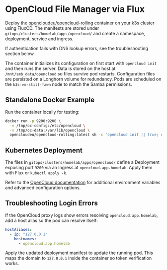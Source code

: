 # OpenCloud File Manager via Flux

Deploy the [opencloudeu/opencloud-rolling](https://hub.docker.com/r/opencloudeu/opencloud-rolling) container on your k3s cluster using FluxCD. The manifests are stored under `gitops/clusters/homelab/apps/opencloud/` and create a namespace, deployment, service and ingress.

If authentication fails with DNS lookup errors, see the troubleshooting section below.

The container initializes its configuration on first start with `opencloud init` and then runs the server. Data is stored on the host at `/mnt/smb_data/opencloud` so files survive pod restarts. Configuration files are persisted on a Longhorn volume for redundancy. Pods are scheduled on the `k3s-vm-still-fawn` node to match the Samba permissions.

## Standalone Docker Example

Run the container locally for testing:

```bash
docker run -p 9200:9200 \
  -v /tmp/oc-config:/etc/opencloud \
  -v /tmp/oc-data:/var/lib/opencloud \
  opencloudeu/opencloud-rolling:latest sh -c 'opencloud init || true; opencloud server'
```

## Kubernetes Deployment

The files in `gitops/clusters/homelab/apps/opencloud/` define a Deployment exposing port `9200` via an Ingress at `opencloud.app.homelab`. Apply them with Flux or `kubectl apply -k`.

Refer to the [OpenCloud documentation](https://docs.opencloud.eu/docs/admin/getting-started/container/docker-compose-local/) for additional environment variables and advanced configuration options.

## Troubleshooting Login Errors

If the OpenCloud proxy logs show errors resolving `opencloud.app.homelab`, add a host alias so the pod can resolve itself:

```yaml
hostAliases:
  - ip: "127.0.0.1"
    hostnames:
      - opencloud.app.homelab
```

Apply the updated deployment manifest to update the running pod. This maps the domain to `127.0.0.1` inside the container so token verification works.
